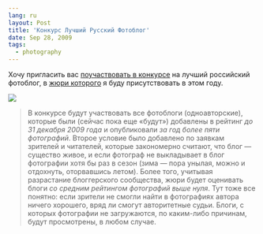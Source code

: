 ```yaml
---
lang: ru
layout: Post
title: 'Конкурс Лучший Русский Фотоблог'
date: Sep 28, 2009
tags:
  - photography
---
```


Хочу пригласить вас [поучаствовать в конкурсе](http://focused.ru/5636/ "Стартует новый этап «Лучшего русского фотоблога»") на лучший российский фотоблог, в [жюри которого](http://rosbest.ru/users/jury "Жюри конкурса Лучший Русский Фотоблог") я буду присутствовать в этом году.

![](/images/blog/rosbest.jpg)

> В конкурсе будут участвовать все фотоблоги (одноавторские), которые были (сейчас пока еще «будут») добавлены в рейтинг _до 31 декабря 2009 года_ и опубликовали _за год более пяти фотографий_. Второе условие было добавлено по заявкам зрителей и читателей, которые закономерно считают, что блог — существо живое, и если фотограф не выкладывает в блог фотографии хотя бы раз в сезон (зима — пора унылая, можно и отдохнуть, оторвавшись летом). Более того, учитывая разрастание блоггерского сообщества, жюри будет оценивать блоги _со средним рейтингом фотографий выше нуля_. Тут тоже все понятно: если зрители не смогли найти в фотографиях автора ничего хорошего, вряд ли смогут авторитетные судьи. Блоги, с которых фотографии не загружаются, по каким-либо причинам, будут просмотрены, в любом случае.
